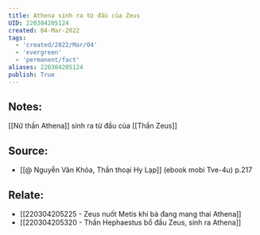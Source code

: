 ```yaml
---
title: Athena sinh ra từ đầu của Zeus
UID: 220304205124
created: 04-Mar-2022
tags:
  - 'created/2022/Mar/04'
  - 'evergreen'
  - 'permanent/fact'
aliases: 220304205124
publish: True
---
```

## Notes:
[[Nữ thần Athena]] sinh ra từ đầu của [[Thần Zeus]]

## Source:
- [[@ Nguyễn Văn Khỏa, Thần thoại Hy Lạp]] (ebook mobi Tve-4u) p.217

## Relate:
- [[220304205225 - Zeus nuốt Metis khi bà đang mang thai Athena]]
- [[220304205320 - Thần Hephaestus bổ đầu Zeus, sinh ra Athena]]